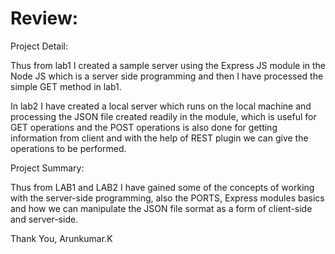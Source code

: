 # Review:
Project Detail:

  Thus from lab1 I created a sample server using the Express JS module in the Node JS which is a server side programming and then 
  I have processed the simple GET method in lab1.
  
  
  In lab2 I have created a local server which runs on the local machine and processing the JSON file created readily in the module, 
  which is useful for GET operations and the POST operations is also done for getting information from client and with the help of
  REST plugin we can give the operations to be performed.

Project Summary:

  Thus from LAB1 and LAB2 I have gained some of the concepts of working with the server-side programming, also the PORTS, Express
  modules basics and how we can manipulate the JSON file sormat as a form of client-side and server-side.
 
 
 Thank You,
 Arunkumar.K
